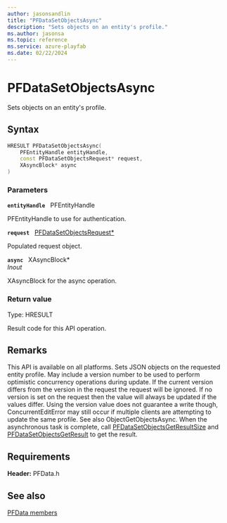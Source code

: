 ```yaml
---
author: jasonsandlin
title: "PFDataSetObjectsAsync"
description: "Sets objects on an entity's profile."
ms.author: jasonsa
ms.topic: reference
ms.service: azure-playfab
ms.date: 02/22/2024
---
```


# PFDataSetObjectsAsync  

Sets objects on an entity's profile.  

## Syntax  
  
```cpp
HRESULT PFDataSetObjectsAsync(  
    PFEntityHandle entityHandle,  
    const PFDataSetObjectsRequest* request,  
    XAsyncBlock* async  
)  
```  
  
### Parameters  
  
**`entityHandle`** &nbsp; PFEntityHandle  
  
PFEntityHandle to use for authentication.  
  
**`request`** &nbsp; [PFDataSetObjectsRequest*](../../pfdatatypes/structs/pfdatasetobjectsrequest.md)  
  
Populated request object.  
  
**`async`** &nbsp; XAsyncBlock*  
*_Inout_*  
  
XAsyncBlock for the async operation.  
  
  
### Return value
Type: HRESULT
  
Result code for this API operation.
  
## Remarks  
  
This API is available on all platforms. Sets JSON objects on the requested entity profile. May include a version number to be used to perform optimistic concurrency operations during update. If the current version differs from the version in the request the request will be ignored. If no version is set on the request then the value will always be updated if the values differ. Using the version value does not guarantee a write though, ConcurrentEditError may still occur if multiple clients are attempting to update the same profile. See also ObjectGetObjectsAsync. When the asynchronous task is complete, call [PFDataSetObjectsGetResultSize](pfdatasetobjectsgetresultsize.md) and [PFDataSetObjectsGetResult](pfdatasetobjectsgetresult.md) to get the result.
  
## Requirements  
  
**Header:** PFData.h
  
## See also  
[PFData members](../pfdata_members.md)  

  
  
